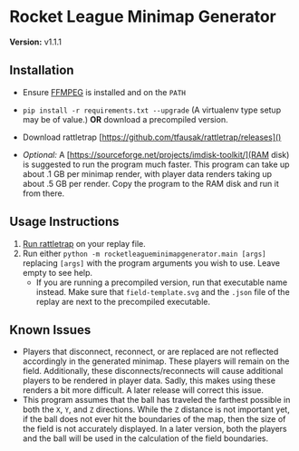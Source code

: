# Rocket League Minimap Generator

**Version:** v1.1.1

## Installation

* Ensure [FFMPEG](http://ffmpeg.org/download.html) is installed and on the `PATH`

* `pip install -r requirements.txt --upgrade`
(A virtualenv type setup may be of value.)
**OR** download a precompiled version.

* Download rattletrap 
[https://github.com/tfausak/rattletrap/releases]()

* _Optional:_ A [https://sourceforge.net/projects/imdisk-toolkit/](RAM disk) 
is suggested to run the program much faster.  This program can take up about 
.1 GB per minimap render, with player data renders taking up about .5 GB per 
render.  Copy the program to the RAM disk and run it from there.

## Usage Instructions

1. [Run rattletrap](https://github.com/tfausak/rattletrap#replays) on your 
replay file.
2. Run either `python -m rocketleagueminimapgenerator.main [args]` replacing 
`[args]` with the program arguments you wish to use.  Leave empty to see help.
    * If you are running a precompiled version, run that 
    executable name instead.  Make sure that `field-template.svg` 
    and the `.json` file of the replay are next to the precompiled executable.

## Known Issues

* Players that disconnect, reconnect, or are replaced are not reflected 
accordingly in the generated minimap.  These players will remain on the field. 
Additionally, these disconnects/reconnects will cause additional players to be 
rendered in player data.  Sadly, this makes using these renders a bit more 
difficult. A later release will correct this issue.   
* This program assumes that the ball has traveled the farthest possible in 
both the `X`, `Y`, and `Z` directions.  While the `Z` distance is not 
important yet, if the ball does not ever hit the boundaries of the map, then 
the size of the field is not accurately displayed.  In a later version, both 
the players and the ball will be used in the calculation of the field 
boundaries.

